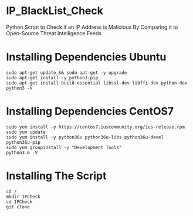 # IP_BlackList_Check
Python Script to Check if an IP Address is Malicious By Comparing it to Open-Source Threat Intelligence Feeds


# Installing Dependencies Ubuntu
```
sudo apt-get update && sudo apt-get -y upgrade
sudo apt-get install -y python3-pip
sudo apt-get install build-essential libssl-dev libffi-dev python-dev
python3 -V
```

# Installing Dependencies CentOS7
```
sudo yum install -y https://centos7.iuscommunity.org/ius-release.rpm
sudo yum update
sudo yum install -y python36u python36u-libs python36u-devel python36u-pip
sudo yum groupinstall -y "Development Tools"
python3.6 -V
```

# Installing The Script
```
cd /
mkdir IPCheck
cd IPCheck
git clone 
